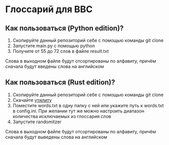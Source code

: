 # Глоссарий для ВВС
## Как пользоваться (Python edition)?
1. Скопируйте данный репозиторий себе с помощью команды git clone
2. Запустите main.py с помощью python
3. Получите от 55 до 72 слов в файле result.txt

Слова в выходном файле будут отсортированы по алфавиту, причём сначала будут введены слова на английском

## Как пользоваться (Rust edition)?
1. Скопируйте данный репозиторий себе с помощью команды git clone
2. Скачайте [утилиту](https://github.com/danilasar/random-taker/releases/latest)
3. Поместите words.txt в одну папку с ней или укажите путь к words.txt в config.ini. При желании тут же можно настроить диапазон количества исключаемых из глоссария слов
4. Запустите randomitzer

Слова в выходном файле будут отсортированы по алфавиту, причём сначала будут выведены слова на английском
